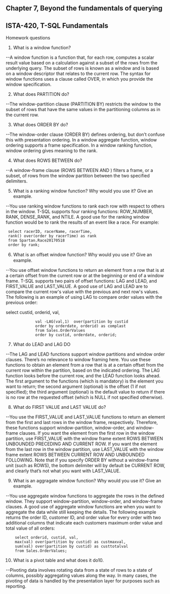 Chapter 7, Beyond the fundamentals of querying
--
ISTA-420, T-SQL Fundamentals
--

Homework questions

1. What is a window function?

--A window function is a function that, for each row, computes a scalar result value based on a calculation against a subset of the rows from the underlying query. The subset of rows is known as a window and is based on a window descriptor that relates to the current row. The syntax for window functions uses a clause called OVER, in which you provide the window specification.

2. What does PARTITION do?

--The window-partition clause (PARTITION BY) restricts the window to the subset of rows that have the same values in the partitioning columns as in the current row.

3. What does ORDER BY do?

--The window-order clause (ORDER BY) defines ordering, but don’t confuse this with presentation ordering. In a window aggregate function, window ordering supports a frame specification. In a window ranking function, window ordering gives meaning to the rank.

4. What does ROWS BETWEEN do?

--A window-frame clause (ROWS BETWEEN <top delimiter> AND <bottom delimiter>) filters a frame, or a subset, of rows from the window partition between the two specified delimiters.

5. What is a ranking window function? Why would you use it? Give an example.

--You use ranking window functions to rank each row with respect to others in the window. T-SQL supports four ranking functions: ROW_NUMBER, RANK, DENSE_RANK, and NTILE. A good use for the ranking window function would be to rank the results of an event like a race. For example: 

     select racerID, racerName, racerTime,
     rank() over(order by racerTime) as rank
     from Spartan.Race20170518
     order by rank;


6. What is an oﬀset window function? Why would you use it? Give an example.

--You use offset window functions to return an element from a row that is at a certain offset from the current row or at the beginning or end of a window frame. T-SQL supports two pairs of offset functions: LAG and LEAD, and FIRST_VALUE and LAST_VALUE. A good use of LAG and LEAD are to compare the current row's value with the previous and next row's values. The following is an example of using LAG to compare order values with the previous order: 

select custid, orderid, val,

                 val -LAG(val,1)  over(partition by custid
                 order by orderdate, orderid) as complast
                 from Sales.OrderValues
                 order by custid, orderdate, orderid;

7. What do LEAD and LAG DO

--The LAG and LEAD functions support window partitions and window order clauses. There’s no relevance to window framing here. You use these functions to obtain an element from a row that is at a certain offset from the current row within the partition, based on the indicated ordering. The LAG function looks before the current row, and the LEAD function looks ahead. The first argument to the functions (which is mandatory) is the element you want to return; the second argument (optional) is the offset (1 if not specified); the third argument (optional) is the default value to return if there is no row at the requested offset (which is NULL if not specified otherwise).


8. What do FIRST VALUE and LAST VALUE do?

--You use the FIRST_VALUE and LAST_VALUE functions to return an element from the first and last rows in the window frame, respectively. Therefore, these functions support window-partition, window-order, and window-frame clauses. If you want the element from the first row in the window partition, use FIRST_VALUE with the window frame extent ROWS BETWEEN UNBOUNDED PRECEDING AND CURRENT ROW. If you want the element from the last row in the window partition, use LAST_VALUE with the window frame extent ROWS BETWEEN CURRENT ROW AND UNBOUNDED FOLLOWING. Note that if you specify ORDER BY without a window-frame unit (such as ROWS), the bottom delimiter will by default be CURRENT ROW, and clearly that’s not what you want with LAST_VALUE.

9. What is an aggragate window function? Why would you use it? Give an example.

--You use aggregate window functions to aggregate the rows in the defined window. They support window-partition, window-order, and window-frame clauses. A good use of aggregate window functions are when you want to aggregate the data while still keeping the details. The following example returns the order ID, customer ID, and order value for every order with two additional columns that indicate each customers maximum order value and total value of all orders:

        select orderid, custid, val,
        max(val) over(partition by custid) as custmaxval,
        sum(val) over(partition by custid) as custtotalval
        from Sales.OrderValues;


10. What is a pivot table and what does it do10. 

--Pivoting data involves rotating data from a state of rows to a state of columns, possibly aggregating values along the way. In many cases, the pivoting of data is handled by the presentation layer for purposes such as reporting.
